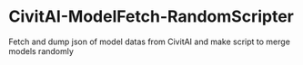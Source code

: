 # CivitAI-ModelFetch-RandomScripter
Fetch and dump json of model datas from CivitAI and make script to merge models randomly
